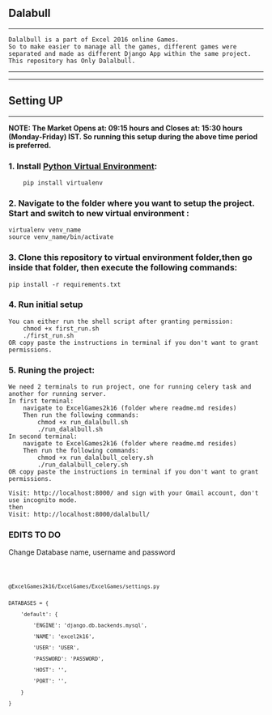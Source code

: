 ## Dalabull
-----------------------------------------------------------------------------------------------------------------------
	Dalalbull is a part of Excel 2016 online Games.
	So to make easier to manage all the games, different games were separated and made as different Django App within the same project.
	This repository has Only Dalalbull.
------------------------------------------------------------------------------------------------------------------------

--------------------
## Setting UP
--------------------

**NOTE: The Market Opens at: 09:15 hours and Closes at: 15:30 hours (Monday-Friday) IST.
   So running this setup during the above time period is preferred.**

### 1. Install [Python Virtual Environment](https://github.com/pypa/virtualenv):<br>
    	pip install virtualenv
	
### 2. Navigate to the folder where you want to setup the project. Start and switch to new virtual environment :
	virtualenv venv_name
	source venv_name/bin/activate

### 3. Clone this repository to virtual environment folder,then go inside that folder, then execute the following commands:

	pip install -r requirements.txt
	
### 4. Run initial setup
	You can either run the shell script after granting permission:
		chmod +x first_run.sh
		./first_run.sh
	OR copy paste the instructions in terminal if you don't want to grant permissions. 

### 5. Runing the project:
	We need 2 terminals to run project, one for running celery task and another for running server.
	In first terminal:
		navigate to ExcelGames2k16 (folder where readme.md resides)
		Then run the following commands:
			chmod +x run_dalalbull.sh
			./run_dalalbull.sh
	In second terminal:
		navigate to ExcelGames2k16 (folder where readme.md resides)
		Then run the following commands:
			chmod +x run_dalalbull_celery.sh
			./run_dalalbull_celery.sh
	OR copy paste the instructions in terminal if you don't want to grant permissions.
	
	Visit: http://localhost:8000/ and sign with your Gmail account, don't use incognito mode.
	then 
	Visit: http://localhost:8000/dalalbull/
			

### EDITS TO DO

Change Database name, username and password

<code>
 
    @ExcelGames2k16/ExcelGames/ExcelGames/settings.py


    DATABASES = {

        'default': {

            'ENGINE': 'django.db.backends.mysql',

            'NAME': 'excel2k16',

            'USER': 'USER',

            'PASSWORD': 'PASSWORD',

            'HOST': '',

            'PORT': '',

        }

    }

</code>





    

